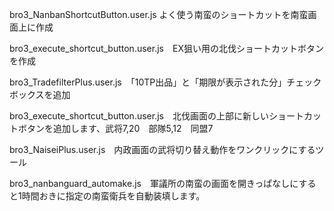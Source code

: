 bro3_NanbanShortcutButton.user.js    よく使う南蛮のショートカットを南蛮画面上に作成

bro3_execute_shortcut_button.user.js　EX狙い用の北伐ショートカットボタンを作成

bro3_TradefilterPlus.user.js　「10TP出品」と「期限が表示された分」チェックボックスを追加

bro3_execute_shortcut_button.user.js　北伐画面の上部に新しいショートカットボタンを追加します、武将7,20　部隊5,12　同盟7

bro3_NaiseiPlus.user.js　内政画面の武将切り替え動作をワンクリックにするツール

bro3_nanbanguard_automake.js　軍議所の南蛮の画面を開きっぱなしにすると1時間おきに指定の南蛮衛兵を自動装填します。
